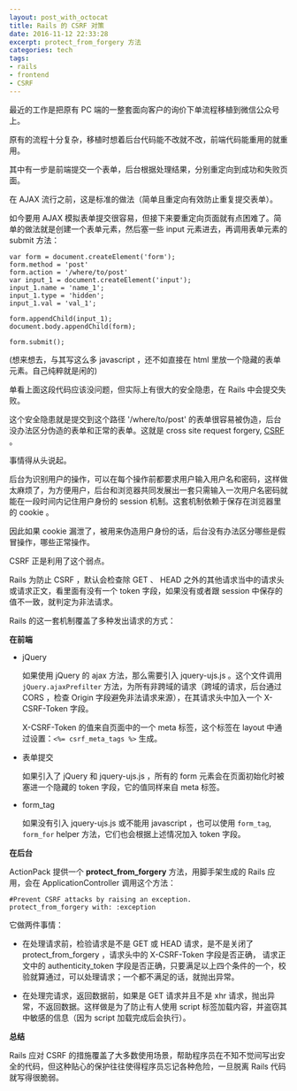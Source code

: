 ```yaml
---
layout: post_with_octocat
title: Rails 的 CSRF 对策
date: 2016-11-12 22:33:28
excerpt: protect_from_forgery 方法
categories: tech
tags:
- rails
- frontend
- CSRF
---
```


最近的工作是把原有 PC 端的一整套面向客户的询价下单流程移植到微信公众号上。

原有的流程十分复杂，移植时想着后台代码能不改就不改，前端代码能重用的就重用。

其中有一步是前端提交一个表单，后台根据处理结果，分别重定向到成功和失败页面。

在 AJAX 流行之前，这是标准的做法（简单且重定向有效防止重复提交表单）。

如今要用 AJAX 模拟表单提交很容易，但接下来要重定向页面就有点困难了。简单的做法就是创建一个表单元素，然后塞一些 input 元素进去，再调用表单元素的 submit 方法：

    var form = document.createElement('form');
    form.method = 'post'
    form.action = '/where/to/post'
    var input_1 = document.createElement('input');
    input_1.name = 'name_1';
    input_1.type = 'hidden';
    input_1.val = 'val_1';
    
    form.appendChild(input_1);
    document.body.appendChild(form);

    form.submit();

(想来想去，与其写这么多 javascript ，还不如直接在 html 里放一个隐藏的表单元素。自己纯粹就是闲的)

单看上面这段代码应该没问题，但实际上有很大的安全隐患，在 Rails 中会提交失败。

这个安全隐患就是提交到这个路径 '/where/to/post' 的表单很容易被伪造，后台没办法区分伪造的表单和正常的表单。这就是 cross site request forgery, [CSRF](https://www.owasp.org/index.php/Cross-Site_Request_Forgery_%28CSRF%29) 。

事情得从头说起。

后台为识别用户的操作，可以在每个操作前都要求用户输入用户名和密码，这样做太麻烦了，为方便用户，后台和浏览器共同发展出一套只需输入一次用户名密码就能在一段时间内记住用户身份的 session 机制。这套机制依赖于保存在浏览器里的 cookie 。

因此如果 cookie 漏泄了，被用来伪造用户身份的话，后台没有办法区分哪些是假冒操作，哪些正常操作。

CSRF 正是利用了这个弱点。

Rails 为防止 CSRF ，默认会检查除 GET 、 HEAD 之外的其他请求当中的请求头或请求正文，看里面有没有一个 token 字段，如果没有或者跟 session 中保存的值不一致，就判定为非法请求。

Rails 的这一套机制覆盖了多种发出请求的方式：

**在前端**

- jQuery

  如果使用 jQuery 的 ajax 方法，那么需要引入 jquery-ujs.js 。这个文件调用 `jQuery.ajaxPrefilter` 方法，为所有非跨域的请求（跨域的请求，后台通过 CORS ，检查 Origin 字段避免非法请求来源），在其请求头中加入一个 X-CSRF-Token 字段。 

  X-CSRF-Token 的值来自页面中的一个 meta 标签，这个标签在 layout 中通过设置：`<%= csrf_meta_tags %>` 生成。

- 表单提交

  如果引入了 jQuery 和 jquery-ujs.js ，所有的 form 元素会在页面初始化时被塞进一个隐藏的 token 字段，它的值同样来自 meta 标签。


- form_tag

  如果没有引入 jquery-ujs.js 或不能用 javascript ，也可以使用 `form_tag`, `form_for` helper 方法，它们也会根据上述情况加入 token 字段。

**在后台**

ActionPack 提供一个 **protect_from_forgery** 方法，用脚手架生成的 Rails 应用，会在 ApplicationController 调用这个方法：

    #Prevent CSRF attacks by raising an exception.
    protect_from_forgery with: :exception

它做两件事情：

- 在处理请求前，检验请求是不是 GET 或 HEAD 请求，是不是关闭了 protect_from_forgery ，请求头中的 X-CSRF-Token 字段是否正确， 请求正文中的 authenticity_token 字段是否正确，只要满足以上四个条件的一个，校验就算通过，可以处理请求；一个都不满足的话，就抛出异常。

- 在处理完请求，返回数据前，如果是 GET 请求并且不是 xhr 请求，抛出异常，不返回数据。这样做是为了防止有人使用 script 标签加载内容，并盗窃其中敏感的信息（因为 script 加载完成后会执行）。


**总结**

Rails 应对 CSRF 的措施覆盖了大多数使用场景，帮助程序员在不知不觉间写出安全的代码，但这种贴心的保护往往使得程序员忘记各种危险，一旦脱离 Rails 代码就写得很脆弱。